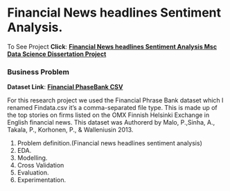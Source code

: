 # Financial News headlines Sentiment Analysis.
To See Project **Click**: [<b>Financial News headlines Sentiment Analysis Msc Data Science Dissertation Project</b>](https://github.com/BlessingNehohwa/Dissertation-NLP-Project/blob/main/Dissertation%20project%20Financial%20News%20sentiment%20analysis-checkpoint.ipynb)

### Business Problem

**Dataset Link**: [<b>Financial PhaseBank CSV</b>](https://github.com/BlessingNehohwa/Dissertation-NLP-Project/blob/main/Findata.csv)

For this research project we used the Financial Phrase Bank dataset which I renamed Findata.csv it’s a comma-separated file type. This is made up of the top stories on firms listed on the OMX Finnish Helsinki Exchange in English financial news. This dataset was Authorerd by Malo, P.,Sinha, A., Takala, P., Korhonen, P., & Walleniusin 2013. 

1. Problem definition.(Financial news headlines sentiment analysis)
2. EDA.
3. Modelling.
4. Cross Validation
5. Evaluation.
6. Experimentation.
